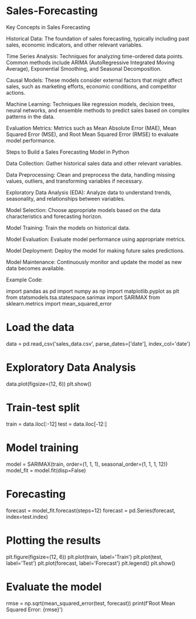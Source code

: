 # Sales-Forecasting

Key Concepts in Sales Forecasting

Historical Data: The foundation of sales forecasting, typically including past sales, economic indicators, and other relevant variables.

Time Series Analysis: Techniques for analyzing time-ordered data points. Common methods include ARIMA (AutoRegressive Integrated Moving Average), Exponential Smoothing, and Seasonal Decomposition.

Causal Models: These models consider external factors that might affect sales, such as marketing efforts, economic conditions, and competitor actions.

Machine Learning: Techniques like regression models, decision trees, neural networks, and ensemble methods to predict sales based on complex patterns in the data.

Evaluation Metrics: Metrics such as Mean Absolute Error (MAE), Mean Squared Error (MSE), and Root Mean Squared Error (RMSE) to evaluate model performance.


Steps to Build a Sales Forecasting Model in Python


Data Collection: Gather historical sales data and other relevant variables.

Data Preprocessing: Clean and preprocess the data, handling missing values, outliers, and transforming variables if necessary.

Exploratory Data Analysis (EDA): Analyze data to understand trends, seasonality, and relationships between variables.

Model Selection: Choose appropriate models based on the data characteristics and forecasting horizon.

Model Training: Train the models on historical data.

Model Evaluation: Evaluate model performance using appropriate metrics.

Model Deployment: Deploy the model for making future sales predictions.

Model Maintenance: Continuously monitor and update the model as new data becomes available.


Example Code:

import pandas as pd
import numpy as np
import matplotlib.pyplot as plt
from statsmodels.tsa.statespace.sarimax import SARIMAX
from sklearn.metrics import mean_squared_error

# Load the data
data = pd.read_csv('sales_data.csv', parse_dates=['date'], index_col='date')

# Exploratory Data Analysis
data.plot(figsize=(12, 6))
plt.show()

# Train-test split
train = data.iloc[:-12]
test = data.iloc[-12:]

# Model training
model = SARIMAX(train, order=(1, 1, 1), seasonal_order=(1, 1, 1, 12))
model_fit = model.fit(disp=False)

# Forecasting
forecast = model_fit.forecast(steps=12)
forecast = pd.Series(forecast, index=test.index)

# Plotting the results
plt.figure(figsize=(12, 6))
plt.plot(train, label='Train')
plt.plot(test, label='Test')
plt.plot(forecast, label='Forecast')
plt.legend()
plt.show()

# Evaluate the model
rmse = np.sqrt(mean_squared_error(test, forecast))
print(f'Root Mean Squared Error: {rmse}')
